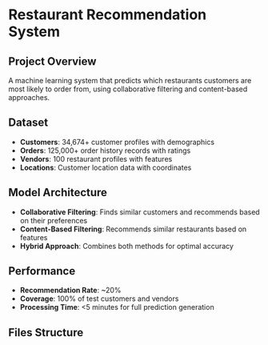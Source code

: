 # Restaurant Recommendation System

## Project Overview

A machine learning system that predicts which restaurants customers are most likely to order from, using collaborative filtering and content-based approaches.

## Dataset

- **Customers**: 34,674+ customer profiles with demographics
- **Orders**: 125,000+ order history records with ratings
- **Vendors**: 100 restaurant profiles with features
- **Locations**: Customer location data with coordinates

## Model Architecture

- **Collaborative Filtering**: Finds similar customers and recommends based on their preferences
- **Content-Based Filtering**: Recommends similar restaurants based on features
- **Hybrid Approach**: Combines both methods for optimal accuracy

## Performance

- **Recommendation Rate**: ~20%
- **Coverage**: 100% of test customers and vendors
- **Processing Time**: <5 minutes for full prediction generation

## Files Structure
